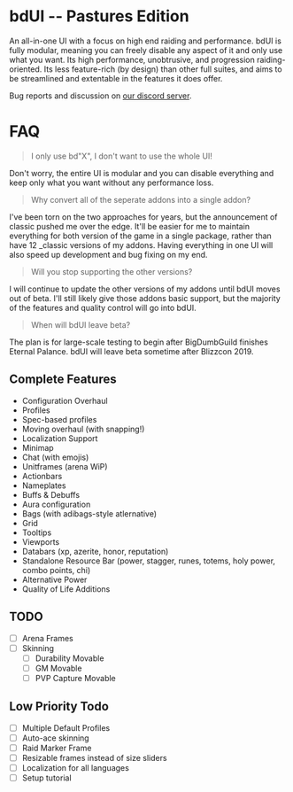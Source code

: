 # bdUI -- Pastures Edition
An all-in-one UI with a focus on high end raiding and performance. bdUI is fully modular, meaning you can freely disable any aspect of it and only use what you want. Its high performance, unobtrusive, and progression raiding-oriented. Its less feature-rich (by design) than other full suites, and aims to be streamlined and extentable in the features it does offer.

Bug reports and discussion on [our discord server](https://discord.gg/2SK3bEw).

# FAQ
> I only use bd"X", I don't want to use the whole UI!

Don't worry, the entire UI is modular and you can disable everything and keep only what you want without any performance loss.

> Why convert all of the seperate addons into a single addon?

I've been torn on the two approaches for years, but the announcement of classic pushed me over the edge. It'll be easier for me to maintain everything for both version of the game in a single package, rather than have 12 \_classic versions of my addons. Having everything in one UI will also speed up development and bug fixing on my end.

> Will you stop supporting the other versions?

I will continue to update the other versions of my addons until bdUI moves out of beta. I'll still likely give those addons basic support, but the majority of the features and quality control will go into bdUI.

> When will bdUI leave beta?

The plan is for large-scale testing to begin after BigDumbGuild finishes Eternal Palance. bdUI will leave beta sometime after Blizzcon 2019.

## Complete Features
- Configuration Overhaul
- Profiles
- Spec-based profiles
- Moving overhaul (with snapping!)
- Localization Support
- Minimap
- Chat (with emojis)
- Unitframes (arena WiP)
- Actionbars
- Nameplates
- Buffs & Debuffs
- Aura configuration
- Bags (with adibags-style atlernative)
- Grid
- Tooltips
- Viewports
- Databars (xp, azerite, honor, reputation)
- Standalone Resource Bar (power, stagger, runes, totems, holy power, combo points, chi)
- Alternative Power
- Quality of Life Additions

## TODO
- [ ] Arena Frames
- [ ] Skinning
	- [ ] Durability Movable
	- [ ] GM Movable
	- [ ] PVP Capture Movable

## Low Priority Todo
- [ ] Multiple Default Profiles
- [ ] Auto-ace skinning
- [ ] Raid Marker Frame
- [ ] Resizable frames instead of size sliders
- [ ] Localization for all languages
- [ ] Setup tutorial
